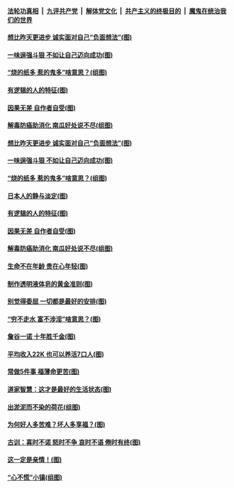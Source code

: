 ####  [法轮功真相](../../../../basic/blob/master/README.md?t=07022202) &nbsp;|&nbsp; [九评共产党](../../../../9ping.md/blob/master/README.md?t=07022202) &nbsp;|&nbsp; [解体党文化](../../../../jtdwh.md/blob/master/README.md?t=07022202)  &nbsp;|&nbsp; [共产主义的终极目的](../../../../gczydzjmd.md/blob/master/README.md?t=07022202) &nbsp;|&nbsp; [魔鬼在统治我们的世界](../../../../mgztzwmdsj.md/blob/master/README.md?t=07022202) 

#### [想比昨天更进步 诚实面对自己“负面想法”(图)](../pages/p8/938419.md?t=07022202) 

#### [一味逞强斗狠 不如让自己迈向成功(图)](../pages/p8/937701.md?t=07022202) 

#### [“烧的纸多 惹的鬼多”啥意思？(组图)](../pages/p8/938393.md?t=07022202) 

#### [有逻辑的人的特征(图)](../pages/p8/938239.md?t=07022202) 

#### [因果无差 自作者自受(图)](../pages/p8/938272.md?t=07022202) 

#### [解毒防癌助消化 南瓜好处说不尽(组图)](../pages/p8/937975.md?t=07022202) 

#### [想比昨天更进步 诚实面对自己“负面想法”(图)](../pages/p8/938419.md?t=07022202) 

#### [一味逞强斗狠 不如让自己迈向成功(图)](../pages/p8/937701.md?t=07022202) 

#### [“烧的纸多 惹的鬼多”啥意思？(组图)](../pages/p8/938393.md?t=07022202) 

#### [日本人的静与淡定(图)](../pages/p8/936769.md?t=07022202) 

#### [有逻辑的人的特征(图)](../pages/p8/938239.md?t=07022202) 

#### [因果无差 自作者自受(图)](../pages/p8/938272.md?t=07022202) 

#### [解毒防癌助消化 南瓜好处说不尽(组图)](../pages/p8/937975.md?t=07022202) 

#### [生命不在年龄 贵在心年轻(图)](../pages/p8/937698.md?t=07022202) 

#### [制作透明液体皂的黄金准则(图)](../pages/p8/938207.md?t=07022202) 

#### [别觉得委屈 一切都是最好的安排(图)](../pages/p8/921940.md?t=07022202) 

#### [“穷不走水 富不涉淫”啥意思？(图)](../pages/p8/938176.md?t=07022202) 

#### [詹谷一诺 十年胜千金(图)](../pages/p8/937705.md?t=07022202) 

#### [平均收入22K 也可以养活7口人(图)](../pages/p8/938104.md?t=07022202) 

#### [常做5件事 福薄命更苦(图)](../pages/p8/937990.md?t=07022202) 

#### [道家智慧：这才是最好的生活状态(图)](../pages/p8/900827.md?t=07022202) 

#### [出淤泥而不染的荷花(组图)](../pages/p8/937863.md?t=07022202) 

#### [为何好人多苦难？坏人多享福？(图)](../pages/p8/937938.md?t=07022202) 

#### [古训：喜时不诺 怒时不争 哀时不语 倦时有终(图)](../pages/p8/937482.md?t=07022202) 

#### [这一定是亲情！(图)](../pages/p8/937905.md?t=07022202) 

#### [“心不慌”小镇(组图)](../pages/p8/937484.md?t=07022202) 

